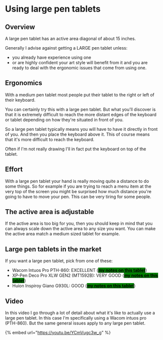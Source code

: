 # Using large pen tablets

## Overview

A large pen tablet has an active area diagonal of about 15 inches.

Generally I advise against getting a LARGE pen tablet unless:

* you already have experience using one
* or are highly confident your art style will benefit from it and you are ready to deal with the ergonomic issues that come from using one.

## Ergonomics

With a medium pen tablet most people put their tablet to the right or left of their keyboard.

You can certainly try this with a large pen tablet. But what you'll discover is that it is extremely difficult to reach the more distant edges of the keyboard or tablet depending on how they're situated in front of you.

So a large pen tablet typically means you will have to have it directly in front of you. And then you place the keyboard above it. This of course means that it's more difficult to reach the keyboard.

Often if I'm not really drawing I'll in fact put the keyboard on top of the tablet.

## Effort

With a large pen tablet your hand is really moving quite a distance to do some things. So for example if you are trying to reach a menu item at the very top of the screen you might be surprised how much distance you're going to have to move your pen. This can be very tiring for some people.

## The active area is adjustable

If the active area is too big for you, then you should keep in mind that you can always scale down the active area to any size you want. You can make the active area match a medium sized tablet for example.

## Large pen tablets in the market

If you want a large pen tablet, pick from one of these:

* Wacom Intuos Pro PTH-860: EXCELLENT ([<mark style="background-color:green;">**my notes on this tablet**</mark>](../../product-info/wacom/wacom-intuos-pro/7p-notes-wacom-pth-x60.md))
* XP-Pen Deco Pro XLW GEN2 (MT1592B): VERY GOOD ([<mark style="background-color:green;">**my notes on this tablet**</mark>](../../product-info/xp-pen/xp-pen-deco-pro-xlw-gen-2-mt1592b/7p-notes-xp-pen-mt1592b.md))
* Huion Inspiroy Giano G930L: GOOD ([<mark style="background-color:green;">**my notes on this tablet**</mark>](../../product-info/huion/huion-inspiroy/7p-notes-huion-giano-g930l.md))

## Video

In this video I go through a lot of detail about what it's like to actually use a large pen tablet. In this case I'm specifically using a Wacom intuos pro (PTH-860). But the same general issues apply to any large pen tablet.

{% embed url="https://youtu.be/YCmVugc3w_g" %}

